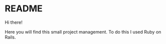 # README

Hi there!

Here you will find this small project management. To do this I used Ruby on Rails.
